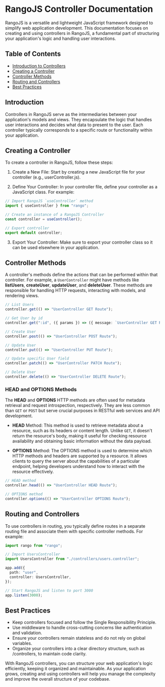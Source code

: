 # RangoJS Controller Documentation

RangoJS is a versatile and lightweight JavaScript framework designed to simplify web application development. This documentation focuses on creating and using controllers in RangoJS, a fundamental part of structuring your application's logic and handling user interactions.

## Table of Contents

- [Introduction to Controllers](#introduction)
- [Creating a Controller](#creating-a-controller)
- [Controller Methods](#controller-methods)
- [Routing and Controllers](#routing-and-controllers)
- [Best Practices](#best-practices)

## Introduction

Controllers in RangoJS serve as the intermediaries between your application's models and views. They encapsulate the logic that handles user interactions and decides what data to present to the user. Each controller typically corresponds to a specific route or functionality within your application.

## Creating a Controller

To create a controller in RangoJS, follow these steps:

1. Create a New File: Start by creating a new JavaScript file for your controller (e.g., userController.js).

2. Define Your Controller: In your controller file, define your controller as a JavaScript class. For example:

```ts
// Import RangoJS `useController` method
import { useController } from "rango";

// Create an instance of a RangoJS Controller
const controller = useController();

// Export controller
export default controller;
```

3. Export Your Controller: Make sure to export your controller class so it can be used elsewhere in your application.

## Controller Methods

A controller's methods define the actions that can be performed within that controller. For example, a `UserController` might have methods like **listUsers**, **createUser**, **updateUser**, and **deleteUser**. These methods are responsible for handling HTTP requests, interacting with models, and rendering views.

```ts
// List Users
controller.get(() => "UserController GET Route");

// Get User by id
controller.get(":id", ({ params }) => ({ message: `UserController GET Route`, params }));

// Create User
controller.post(() => "UserController POST Route");

// Update User
controller.put(() => "UserController PUT Route");

// Update specific User field
controller.patch(() => "UserController PATCH Route");

// Delete User
controller.delete(() => "UserController DELETE Route");
```

### HEAD and OPTIONS Methods

The **HEAD** and **OPTIONS** HTTP methods are often used for metadata retrieval and request introspection, respectively. They are less common than `GET` or `POST` but serve crucial purposes in RESTful web services and API development.

- **HEAD** Method: This method is used to retrieve metadata about a resource, such as its headers or content length. Unlike `GET`, it doesn't return the resource's body, making it useful for checking resource availability and obtaining basic information without the data payload.

- **OPTIONS** Method: The OPTIONS method is used to determine which HTTP methods and headers are supported by a resource. It allows clients to query the server about the capabilities of a particular endpoint, helping developers understand how to interact with the resource effectively.

```ts
// HEAD method
controller.head(() => "UserController HEAD Route");

// OPTIONS method
controller.options(() => "UserController OPTIONS Route");
```

## Routing and Controllers

To use controllers in routing, you typically define routes in a separate routing file and associate them with specific controller methods. For example:

```ts
import rango from "rango";

// Import UsersController
import UsersController from "./controllers/users.controller";

app.add({
  path: "user",
  controller: UsersController,
});

// Start RangoJS and listen to port 3000
app.listen(3000);
```

## Best Practices

- Keep controllers focused and follow the Single Responsibility Principle.
- Use middleware to handle cross-cutting concerns like authentication and validation.
- Ensure your controllers remain stateless and do not rely on global variables.
- Organize your controllers into a clear directory structure, such as /controllers, to maintain code clarity.

With RangoJS controllers, you can structure your web application's logic efficiently, keeping it organized and maintainable. As your application grows, creating and using controllers will help you manage the complexity and improve the overall structure of your codebase.
